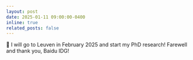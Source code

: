 ```yaml
---
layout: post
date: 2025-01-11 09:00:00-0400
inline: true
related_posts: false
---
```


🎉 I will go to Leuven in February 2025 and start my PhD research! Farewell and thank you, Baidu IDG!
